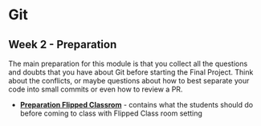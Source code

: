 # Git 
## Week 2 - Preparation

The main preparation for this module is that you collect all the questions and doubts that you have about Git before starting the Final Project. Think about the conflicts, or maybe questions about how to best separate your code into small commits or even how to review a PR.

 - **[Preparation Flipped Classrom](/week2/preparation_flipped_classroom.md)** - contains what the students should do before coming to class with Flipped Class room setting






